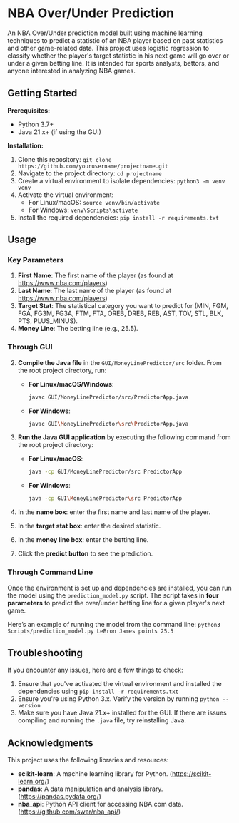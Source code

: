 # NBA Over/Under Prediction 

An NBA Over/Under prediction model built using machine learning techniques to predict a statistic of 
an NBA player based on past statistics and other game-related data. This project uses logistic regression to classify 
whether the player's target statistic in his next game will go over or under a given betting line. It is intended for sports analysts, bettors,
and anyone interested in analyzing NBA games.

## Getting Started 

**Prerequisites:** 
- Python 3.7+
- Java 21.x+ (if using the GUI)

**Installation:**
1. Clone this repository: `git clone https://github.com/yourusername/projectname.git` 
2. Navigate to the project directory: `cd projectname`
3. Create a virtual environment to isolate dependencies: `python3 -m venv venv`
4. Activate the virtual environment:
   - For Linux/macOS: `source venv/bin/activate`
   - For Windows: `venv\Scripts\activate`
5. Install the required dependencies: `pip install -r requirements.txt`

## Usage

### **Key Parameters**
1. **First Name**: The first name of the player (as found at https://www.nba.com/players)
2. **Last Name**: The last name of the player (as found at https://www.nba.com/players)
3. **Target Stat**: The statistical category you want to predict for (MIN, FGM, FGA, FG3M, FG3A, FTM, FTA, OREB, DREB, REB, AST, TOV, STL, BLK, PTS, PLUS_MINUS).
4. **Money Line**: The betting line (e.g., 25.5).

### **Through GUI**
2. **Compile the Java file** in the `GUI/MoneyLinePredictor/src` folder. From the root project directory, run:

   - **For Linux/macOS/Windows**:
     ```bash
     javac GUI/MoneyLinePredictor/src/PredictorApp.java
     ```
   - **For Windows**:
     ```bash
     javac GUI\MoneyLinePredictor\src\PredictorApp.java
     ```

3. **Run the Java GUI application** by executing the following command from the root project directory:
   - **For Linux/macOS**:
     ```bash
     java -cp GUI/MoneyLinePredictor/src PredictorApp
     ```
   - **For Windows**:
     ```bash
     java -cp GUI\MoneyLinePredictor\src PredictorApp
     ```

4. In the **name box**: enter the first name and last name of the player.
5. In the **target stat box**: enter the desired statistic.
6. In the **money line box**: enter the betting line.
7. Click the **predict button** to see the prediction.

### **Through Command Line**

Once the environment is set up and dependencies are installed, you can run the model using the `prediction_model.py` script. The script takes in **four parameters** to predict the over/under betting line for a given player's next game.

Here’s an example of running the model from the command line: `python3 Scripts/prediction_model.py LeBron James points 25.5`

## Troubleshooting
If you encounter any issues, here are a few things to check:
1. Ensure that you've activated the virtual environment and installed the dependencies using `pip install -r requirements.txt`
2. Ensure you're using Python 3.x. Verify the version by running `python --version`
3. Make sure you have Java 21.x+ installed for the GUI. If there are issues compiling and running the `.java` file, try reinstalling Java.

## Acknowledgments

This project uses the following libraries and resources:

- **scikit-learn**: A machine learning library for Python. (https://scikit-learn.org/)
- **pandas**: A data manipulation and analysis library. (https://pandas.pydata.org/)
- **nba_api**: Python API client for accessing NBA.com data. (https://github.com/swar/nba_api/)
